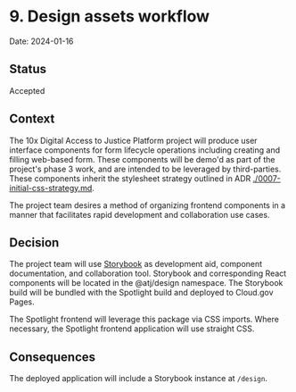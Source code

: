 # 9. Design assets workflow

Date: 2024-01-16

## Status

Accepted

## Context

The 10x Digital Access to Justice Platform project will produce user interface components for form lifecycle operations including creating and filling web-based form. These components will be demo'd as part of the project's phase 3 work, and are intended to be leveraged by third-parties. These components inherit the stylesheet strategy outlined in ADR [./0007-initial-css-strategy.md](./0007-initial-css-strategy.md).

The project team desires a method of organizing frontend components in a manner that facilitates rapid development and collaboration use cases.

## Decision

The project team will use [Storybook](https://storybook.js.org/) as development aid, component documentation, and collaboration tool. Storybook and corresponding React components will be located in the @atj/design namespace. The Storybook build will be bundled with the Spotlight build and deployed to Cloud.gov Pages.

The Spotlight frontend will leverage this package via CSS imports. Where necessary, the Spotlight frontend application will use straight CSS.

## Consequences

The deployed application will include a Storybook instance at `/design`.
